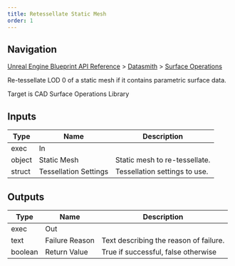 ```yaml
---
title: Retessellate Static Mesh
order: 1
---
```

## Navigation

[Unreal Engine Blueprint API Reference](https://dev.epicgames.com/documentation/en-us/unreal-engine/BlueprintAPI) > [Datasmith](https://dev.epicgames.com/documentation/en-us/unreal-engine/BlueprintAPI/Datasmith) > [Surface Operations](https://dev.epicgames.com/documentation/en-us/unreal-engine/BlueprintAPI/Datasmith/SurfaceOperations)

Re-tessellate LOD 0 of a static mesh if it contains parametric surface data.

Target is CAD Surface Operations Library

## Inputs

| Type | Name | Description |
| --- | --- | --- |
| exec | In |  |
| object | Static Mesh | Static mesh to re-tessellate. |
| struct | Tessellation Settings | Tessellation settings to use. |

## Outputs

| Type | Name | Description |
| --- | --- | --- |
| exec | Out |  |
| text | Failure Reason | Text describing the reason of failure. |
| boolean | Return Value | True if successful, false otherwise |
